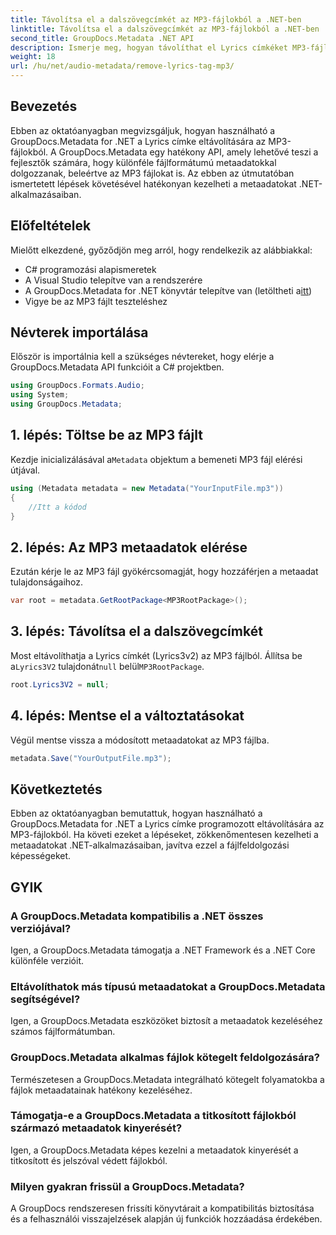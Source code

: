 ```yaml
---
title: Távolítsa el a dalszövegcímkét az MP3-fájlokból a .NET-ben
linktitle: Távolítsa el a dalszövegcímkét az MP3-fájlokból a .NET-ben
second_title: GroupDocs.Metadata .NET API
description: Ismerje meg, hogyan távolíthat el Lyrics címkéket MP3-fájlokból a GroupDocs.Metadata for .NET segítségével. Kövesse lépésenkénti útmutatónkat a hatékony metaadatok kezeléséhez.
weight: 18
url: /hu/net/audio-metadata/remove-lyrics-tag-mp3/
---
```

## Bevezetés
Ebben az oktatóanyagban megvizsgáljuk, hogyan használható a GroupDocs.Metadata for .NET a Lyrics címke eltávolítására az MP3-fájlokból. A GroupDocs.Metadata egy hatékony API, amely lehetővé teszi a fejlesztők számára, hogy különféle fájlformátumú metaadatokkal dolgozzanak, beleértve az MP3 fájlokat is. Az ebben az útmutatóban ismertetett lépések követésével hatékonyan kezelheti a metaadatokat .NET-alkalmazásaiban.
## Előfeltételek
Mielőtt elkezdené, győződjön meg arról, hogy rendelkezik az alábbiakkal:
- C# programozási alapismeretek
- A Visual Studio telepítve van a rendszerére
-  A GroupDocs.Metadata for .NET könyvtár telepítve van (letöltheti a[itt](https://releases.groupdocs.com/metadata/net/))
- Vigye be az MP3 fájlt teszteléshez

## Névterek importálása
Először is importálnia kell a szükséges névtereket, hogy elérje a GroupDocs.Metadata API funkcióit a C# projektben.
```csharp
using GroupDocs.Formats.Audio;
using System;
using GroupDocs.Metadata;
```
## 1. lépés: Töltse be az MP3 fájlt
 Kezdje inicializálásával a`Metadata` objektum a bemeneti MP3 fájl elérési útjával.
```csharp
using (Metadata metadata = new Metadata("YourInputFile.mp3"))
{
    //Itt a kódod
}
```
## 2. lépés: Az MP3 metaadatok elérése
Ezután kérje le az MP3 fájl gyökércsomagját, hogy hozzáférjen a metaadat tulajdonságaihoz.
```csharp
var root = metadata.GetRootPackage<MP3RootPackage>();
```
## 3. lépés: Távolítsa el a dalszövegcímkét
 Most eltávolíthatja a Lyrics címkét (Lyrics3v2) az MP3 fájlból. Állítsa be a`Lyrics3V2` tulajdonát`null` belül`MP3RootPackage`.
```csharp
root.Lyrics3V2 = null;
```
## 4. lépés: Mentse el a változtatásokat
Végül mentse vissza a módosított metaadatokat az MP3 fájlba.
```csharp
metadata.Save("YourOutputFile.mp3");
```

## Következtetés
Ebben az oktatóanyagban bemutattuk, hogyan használható a GroupDocs.Metadata for .NET a Lyrics címke programozott eltávolítására az MP3-fájlokból. Ha követi ezeket a lépéseket, zökkenőmentesen kezelheti a metaadatokat .NET-alkalmazásaiban, javítva ezzel a fájlfeldolgozási képességeket.

## GYIK
### A GroupDocs.Metadata kompatibilis a .NET összes verziójával?
Igen, a GroupDocs.Metadata támogatja a .NET Framework és a .NET Core különféle verzióit.
### Eltávolíthatok más típusú metaadatokat a GroupDocs.Metadata segítségével?
Igen, a GroupDocs.Metadata eszközöket biztosít a metaadatok kezeléséhez számos fájlformátumban.
### GroupDocs.Metadata alkalmas fájlok kötegelt feldolgozására?
Természetesen a GroupDocs.Metadata integrálható kötegelt folyamatokba a fájlok metaadatainak hatékony kezeléséhez.
### Támogatja-e a GroupDocs.Metadata a titkosított fájlokból származó metaadatok kinyerését?
Igen, a GroupDocs.Metadata képes kezelni a metaadatok kinyerését a titkosított és jelszóval védett fájlokból.
### Milyen gyakran frissül a GroupDocs.Metadata?
A GroupDocs rendszeresen frissíti könyvtárait a kompatibilitás biztosítása és a felhasználói visszajelzések alapján új funkciók hozzáadása érdekében.